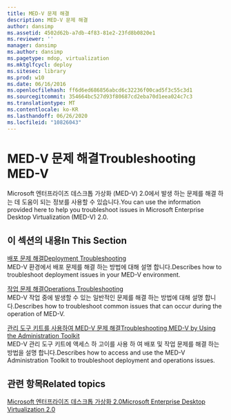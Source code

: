 ```yaml
---
title: MED-V 문제 해결
description: MED-V 문제 해결
author: dansimp
ms.assetid: 4502d62b-a7db-4f83-81e2-23fd8b0820e1
ms.reviewer: ''
manager: dansimp
ms.author: dansimp
ms.pagetype: mdop, virtualization
ms.mktglfcycl: deploy
ms.sitesec: library
ms.prod: w10
ms.date: 06/16/2016
ms.openlocfilehash: ff6d6ed686856abcd6c32236f00cad5f3c55c3d1
ms.sourcegitcommit: 354664bc527d93f80687cd2eba70d1eea024c7c3
ms.translationtype: MT
ms.contentlocale: ko-KR
ms.lasthandoff: 06/26/2020
ms.locfileid: "10826043"
---
```

# <span data-ttu-id="211c3-103">MED-V 문제 해결</span><span class="sxs-lookup"><span data-stu-id="211c3-103">Troubleshooting MED-V</span></span>


<span data-ttu-id="211c3-104">Microsoft 엔터프라이즈 데스크톱 가상화 (MED-V) 2.0에서 발생 하는 문제를 해결 하는 데 도움이 되는 정보를 사용할 수 있습니다.</span><span class="sxs-lookup"><span data-stu-id="211c3-104">You can use the information provided here to help you troubleshoot issues in Microsoft Enterprise Desktop Virtualization (MED-V) 2.0.</span></span>

## <span data-ttu-id="211c3-105">이 섹션의 내용</span><span class="sxs-lookup"><span data-stu-id="211c3-105">In This Section</span></span>


<a href="" id="deployment-troubleshooting"></a>[<span data-ttu-id="211c3-106">배포 문제 해결</span><span class="sxs-lookup"><span data-stu-id="211c3-106">Deployment Troubleshooting</span></span>](deployment-troubleshooting.md)  
<span data-ttu-id="211c3-107">MED-V 환경에서 배포 문제를 해결 하는 방법에 대해 설명 합니다.</span><span class="sxs-lookup"><span data-stu-id="211c3-107">Describes how to troubleshoot deployment issues in your MED-V environment.</span></span>

<a href="" id="operations-troubleshooting"></a>[<span data-ttu-id="211c3-108">작업 문제 해결</span><span class="sxs-lookup"><span data-stu-id="211c3-108">Operations Troubleshooting</span></span>](operations-troubleshooting-medv2.md)  
<span data-ttu-id="211c3-109">MED-V 작업 중에 발생할 수 있는 일반적인 문제를 해결 하는 방법에 대해 설명 합니다.</span><span class="sxs-lookup"><span data-stu-id="211c3-109">Describes how to troubleshoot common issues that can occur during the operation of MED-V.</span></span>

<a href="" id="troubleshooting-med-v-by-using-the-administration-toolkit"></a>[<span data-ttu-id="211c3-110">관리 도구 키트를 사용하여 MED-V 문제 해결</span><span class="sxs-lookup"><span data-stu-id="211c3-110">Troubleshooting MED-V by Using the Administration Toolkit</span></span>](troubleshooting-med-v-by-using-the-administration-toolkit.md)  
<span data-ttu-id="211c3-111">MED-V 관리 도구 키트에 액세스 하 고이를 사용 하 여 배포 및 작업 문제를 해결 하는 방법을 설명 합니다.</span><span class="sxs-lookup"><span data-stu-id="211c3-111">Describes how to access and use the MED-V Administration Toolkit to troubleshoot deployment and operations issues.</span></span>

## <span data-ttu-id="211c3-112">관련 항목</span><span class="sxs-lookup"><span data-stu-id="211c3-112">Related topics</span></span>


[<span data-ttu-id="211c3-113">Microsoft 엔터프라이즈 데스크톱 가상화 2.0</span><span class="sxs-lookup"><span data-stu-id="211c3-113">Microsoft Enterprise Desktop Virtualization 2.0</span></span>](index.md)

 

 





